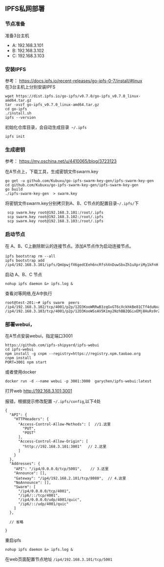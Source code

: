 ## IPFS私网部署
### 节点准备
准备3台主机
- A: 192.168.3.101
- B: 192.168.3.102
- C: 192.168.3.103

### 安装IPFS
参考： https://docs.ipfs.io/recent-releases/go-ipfs-0-7/install/#linux  
在3台主机上分别安装IPFS
```
wget https://dist.ipfs.io/go-ipfs/v0.7.0/go-ipfs_v0.7.0_linux-amd64.tar.gz
tar -xvzf go-ipfs_v0.7.0_linux-amd64.tar.gz
cd go-ipfs
./install.sh
ipfs --version
```
初始化仓库目录，会自动生成目录` ~/.ipfs`
```
ipfs init
```

### 生成密钥
参考： https://my.oschina.net/u/4410065/blog/3723123

在A节点上，下载工具，生成密钥文件swarm.key

```
go get -u github.com/Kubuxu/go-ipfs-swarm-key-gen/ipfs-swarm-key-gen
cd github.com/Kubuxu/go-ipfs-swarm-key-gen/ipfs-swarm-key-gen
go build 
./ipfs-swarm-key-gen  > swarm.key
```

将密钥文件swarm.key分别拷贝到A、B、C节点的配置目录`~/.ipfs/`下
```
 scp swarm.key root@192.168.3.101:/root/.ipfs
 scp swarm.key root@192.168.3.102:/root/.ipfs
 scp swarm.key root@192.168.3.103:/root/.ipfs
```

### 启动节点
在 A、B、C上删除默认的连接节点。添加A节点作为启动连接节点。
```
ipfs bootstrap rm --all　
ipfs bootstrap add /ip4/192.168.3.101/ipfs/QmUpwjfX6gedCEeh6ncRfshXnDuwSbvZh1uXpriMy1kFnH
```

启动 A、B、C 节点

```
nohup ipfs daemon &> ipfs.log &
```

查看对等网络,在A中执行
```
root@test-201:~# ipfs swarm  peers
/ip4/192.168.3.102/tcp/4001/p2p/12D3KooWRRwB3zqGvGT6cXckhkBe81CTf4duNxaFRPknkUyK5Bxa
/ip4/192.168.3.103/tcp/4001/p2p/12D3KooWSsAV5K1my2NzhBB2QGixEMj8HuRs9rZa8YTvFb4WxLRi
```

### 部署webui， 

在A节点安装webui，指定端口3001
```
https://github.com/ipfs-shipyard/ipfs-webui
cd ipfs-webui
npm install -g cnpm --registry=https://registry.npm.taobao.org	
cnpm install
PORT=3001 npm start
```
或者使用docker
```
docker run -d --name webui -p 3001:3000  garychen/ipfs-webui:latest
```

打开web
http://192.168.3.101:3001

报错，根据提示修改配置 `~/.ipfs/config`,以下4处
```
{
  "API": {
    "HTTPHeaders": {
      "Access-Control-Allow-Methods": [  //1.这里
        "PUT",
        "POST"
      ],
      "Access-Control-Allow-Origin": [  
        "http://192.168.3.101:3001"   // 2.这里
      ]
    }
  },
  "Addresses": {
    "API": "/ip4/0.0.0.0/tcp/5001",    // 3.这里
    "Announce": [],
    "Gateway": "/ip4/192.168.2.101/tcp/8080",  // 4.这里
    "NoAnnounce": [], 
    "Swarm": [
      "/ip4/0.0.0.0/tcp/4001",
      "/ip6/::/tcp/4001",
      "/ip4/0.0.0.0/udp/4001/quic",
      "/ip6/::/udp/4001/quic"
    ]
  },
   
  // 省略
   
}

```

重启ipfs
```
nohup ipfs daemon &> ipfs.log &
```
在web页面配置节点地址 `/ip4/192.168.3.101/tcp/5001`


